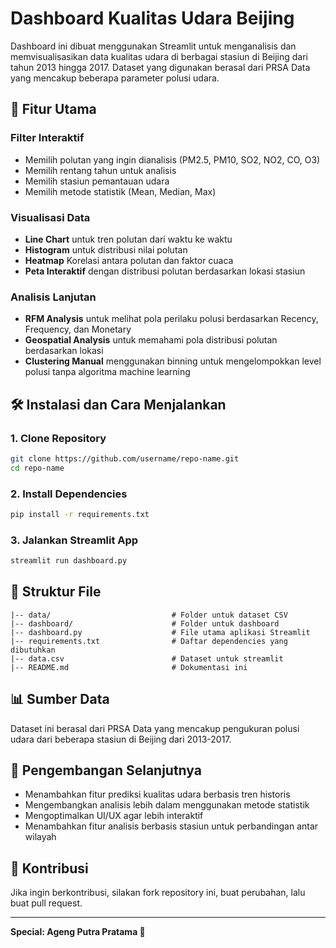 # Dashboard Kualitas Udara Beijing

Dashboard ini dibuat menggunakan Streamlit untuk menganalisis dan memvisualisasikan data kualitas udara di berbagai stasiun di Beijing dari tahun 2013 hingga 2017. Dataset yang digunakan berasal dari PRSA Data yang mencakup beberapa parameter polusi udara.

## 📌 Fitur Utama

### Filter Interaktif
- Memilih polutan yang ingin dianalisis (PM2.5, PM10, SO2, NO2, CO, O3)
- Memilih rentang tahun untuk analisis
- Memilih stasiun pemantauan udara
- Memilih metode statistik (Mean, Median, Max)

### Visualisasi Data
- **Line Chart** untuk tren polutan dari waktu ke waktu
- **Histogram** untuk distribusi nilai polutan
- **Heatmap** Korelasi antara polutan dan faktor cuaca
- **Peta Interaktif** dengan distribusi polutan berdasarkan lokasi stasiun

### Analisis Lanjutan
- **RFM Analysis** untuk melihat pola perilaku polusi berdasarkan Recency, Frequency, dan Monetary
- **Geospatial Analysis** untuk memahami pola distribusi polutan berdasarkan lokasi
- **Clustering Manual** menggunakan binning untuk mengelompokkan level polusi tanpa algoritma machine learning

## 🛠 Instalasi dan Cara Menjalankan

### 1. Clone Repository
```sh
git clone https://github.com/username/repo-name.git
cd repo-name
```

### 2. Install Dependencies
```sh
pip install -r requirements.txt
```

### 3. Jalankan Streamlit App
```sh
streamlit run dashboard.py
```

## 📂 Struktur File
```
|-- data/                           # Folder untuk dataset CSV
|-- dashboard/                      # Folder untuk dashboard
|-- dashboard.py                    # File utama aplikasi Streamlit
|-- requirements.txt                # Daftar dependencies yang dibutuhkan
|-- data.csv                        # Dataset untuk streamlit
|-- README.md                       # Dokumentasi ini
```

## 📊 Sumber Data
Dataset ini berasal dari PRSA Data yang mencakup pengukuran polusi udara dari beberapa stasiun di Beijing dari 2013-2017.

## 🎯 Pengembangan Selanjutnya
- Menambahkan fitur prediksi kualitas udara berbasis tren historis
- Mengembangkan analisis lebih dalam menggunakan metode statistik
- Mengoptimalkan UI/UX agar lebih interaktif
- Menambahkan fitur analisis berbasis stasiun untuk perbandingan antar wilayah

## 🤝 Kontribusi
Jika ingin berkontribusi, silakan fork repository ini, buat perubahan, lalu buat pull request.

---

**Special: Ageng Putra Pratama 🚀**
